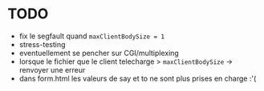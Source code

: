 # TODO

- fix le segfault quand `maxClientBodySize = 1`
- stress-testing
- eventuellement se pencher sur CGI/multiplexing
- lorsque le fichier que le client telecharge > `maxClientBodySize` -> renvoyer une erreur
- dans form.html les valeurs de say et to ne sont plus prises en charge :'(